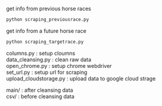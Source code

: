 get info from previous horse races
```python
python scraping_previousrace.py
```
get info from a future horse race
```python
python scraping_targetrace.py
```


columns.py : setup cloumns  
data_cleansing.py : clean raw data  
open_chrome.py : setup chrome webdriver  
set_url.py : setup url for scraping  
upload_cloudstorage.py : upload data to google cloud strage  

main/ : after cleansing data  
csv/ : before cleansing data
